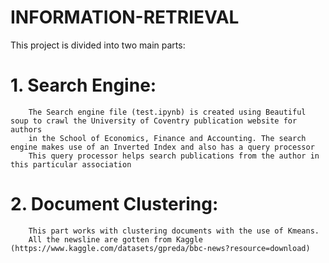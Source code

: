 # INFORMATION-RETRIEVAL

This project is divided into two main parts:  
# 1. Search Engine:
        The Search engine file (test.ipynb) is created using Beautiful soup to crawl the University of Coventry publication website for authors
        in the School of Economics, Finance and Accounting. The search engine makes use of an Inverted Index and also has a query processor
        This query processor helps search publications from the author in this particular association
# 2. Document Clustering:
        This part works with clustering documents with the use of Kmeans.
        All the newsline are gotten from Kaggle (https://www.kaggle.com/datasets/gpreda/bbc-news?resource=download)
        
        
